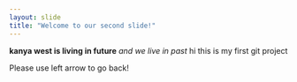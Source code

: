 ```yaml
---
layout: slide
title: "Welcome to our second slide!"
---
```

**kanya west is living in future** *and we live in past*
hi this is my first git project

Please use left arrow to go back!
